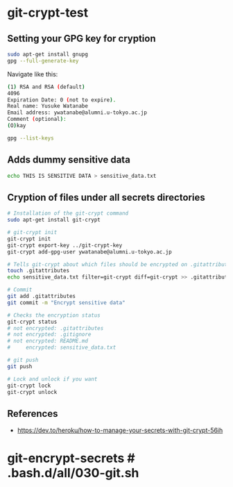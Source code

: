 # git-crypt-test

## Setting your GPG key for cryption

``` bash
sudo apt-get install gnupg
gpg --full-generate-key
```

Navigate like this:
``` bash
(1) RSA and RSA (default)
4096
Expiration Date: 0 (not to expire).
Real name: Yusuke Watanabe
Email address: ywatanabe@alumni.u-tokyo.ac.jp
Comment (optional):
(O)kay
```

``` bash
gpg --list-keys
```

## Adds dummy sensitive data
``` bash
echo THIS IS SENSITIVE DATA > sensitive_data.txt
```


## Cryption of files under all secrets directories
``` bash
# Installation of the git-crypt command
sudo apt-get install git-crypt

# git-crypt init
git-crypt init
git-crypt export-key ../git-crypt-key 
git-crypt add-gpg-user ywatanabe@alumni.u-tokyo.ac.jp

# Tells git-crypt about which files should be encrypted on .gitattributes
touch .gitattributes
echo sensitive_data.txt filter=git-crypt diff=git-crypt >> .gitattributes

# Commit
git add .gitattributes
git commit -m "Encrypt sensitive data"

# Checks the encryption status
git-crypt status
# not encrypted: .gitattributes
# not encrypted: .gitignore
# not encrypted: README.md
#     encrypted: sensitive_data.txt

# git push
git push

# Lock and unlock if you want
git-crypt lock
git-crypt unlock
```

## References
- https://dev.to/heroku/how-to-manage-your-secrets-with-git-crypt-56ih

# git-encrypt-secrets # .bash.d/all/030-git.sh
